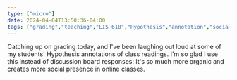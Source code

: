 ```yaml
---
type: ["micro"]
date: 2024-04-04T13:50:36-04:00
tags: ["grading","teaching","LIS 618","Hypothesis","annotation","social annotation"]
---
```

Catching up on grading today, and I've been laughing out loud at some of my students' Hypothesis annotations of class readings. I'm so glad I use this instead of discussion board responses: It's so much more organic and creates more social presence in online classes.
